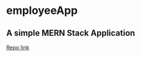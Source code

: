 # employeeApp

## A simple MERN Stack Application

[Repo link](https://github.com/DivyaAnilkumar/employeeApp.git)
